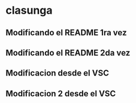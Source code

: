 # clasunga

## Modificando el README 1ra vez

## Modificando el README 2da vez

## Modificacion desde el VSC

## Modificacion 2 desde el VSC

